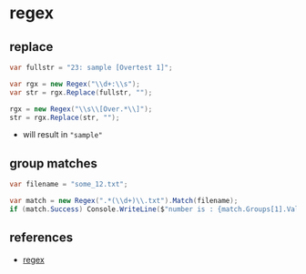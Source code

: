 # regex

## replace

```csharp
var fullstr = "23: sample [Overtest 1]";

var rgx = new Regex("\\d+:\\s");
var str = rgx.Replace(fullstr, "");

rgx = new Regex("\\s\\[Over.*\\]");
str = rgx.Replace(str, "");
```

- will result in `"sample"`

## group matches

```csharp
var filename = "some_12.txt";

var match = new Regex(".*(\\d+)\\.txt").Match(filename);
if (match.Success) Console.WriteLine($"number is : {match.Groups[1].Value}");
```

## references

- [regex](https://docs.microsoft.com/en-us/dotnet/standard/base-types/regular-expression-language-quick-reference)
